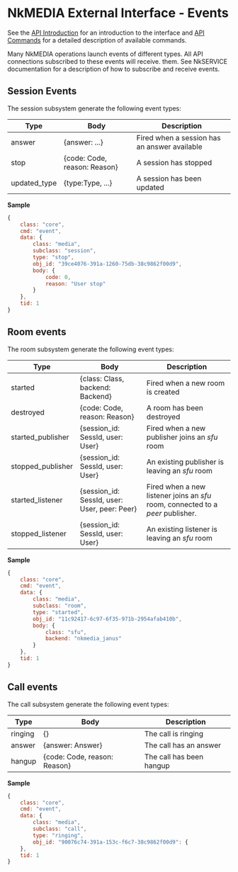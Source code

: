 # NkMEDIA External Interface - Events

See the [API Introduction](intro.md) for an introduction to the interface and [API Commands](api.md) for a detailed description of available commands.

Many NkMEDIA operations launch events of different types. All API connections subscribed to these events will receive. them. See NkSERVICE documentation for a description of how to subscribe and receive events.

## Session Events

The session subsystem generate the following event types:

Type|Body|Description
---|---|---
answer|{answer: ...}|Fired when a session has an answer available
stop|{code: Code, reason: Reason}|A session has stopped
updated_type|{type:Type, ...}|A session has been updated

**Sample**

```js
{
	class: "core",
	cmd: "event",
	data: {
		class: "media",
		subclass: "session",
		type: "stop",
		obj_id: "39ce4076-391a-1260-75db-38c9862f00d9",
		body: {
			code: 0,
			reason: "User stop"
		}
	},
	tid: 1
}
```



## Room events

The room subsystem generate the following event types:

Type|Body|Description
---|---|---
started|{class: Class, backend: Backend}|Fired when a new room is created
destroyed|{code: Code, reason: Reason}|A room has been destroyed
started_publisher|{session_id: SessId, user: User}|Fired when a new publisher joins an _sfu_ room
stopped_publisher|{session_id: SessId, user: User}|An existing publisher is leaving an _sfu_ room
started_listener|{session_id: SessId, user: User, peer: Peer}|Fired when a new listener joins an _sfu_ room, connected to a _peer_ publisher.
stopped_listener|{session_id: SessId, user: User}|An existing listener is leaving an _sfu_ room


**Sample**

```js
{
	class: "core",
	cmd: "event",
	data: {
		class: "media",
		subclass: "room",
		type: "started",
		obj_id: "11c92417-6c97-6f35-971b-2954afab410b",
		body: {
			class: "sfu",
			backend: "nkmedia_janus"
		}
	},
	tid: 1
}
```


## Call events

The call subsystem generate the following event types:

Type|Body|Description
---|---|---
ringing|{}|The call is ringing
answer|{answer: Answer}|The call has an answer
hangup|{code: Code, reason: Reason}|The call has been hangup

**Sample**

```js
{
	class: "core",
	cmd: "event",
	data: {
		class: "media",
		subclass: "call",
		type: "ringing",
		obj_id: "90076c74-391a-153c-f6c7-38c9862f00d9": {
	},
	tid: 1
}
```


